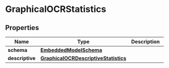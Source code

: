 
# GraphicalOCRStatistics

## Properties
Name | Type | Description | Notes
------------ | ------------- | ------------- | -------------
**schema** | [**EmbeddedModelSchema**](EmbeddedModelSchema) |  |  [optional]
**descriptive** | [**GraphicalOCRDescriptiveStatistics**](GraphicalOCRDescriptiveStatistics) |  |  [optional]



